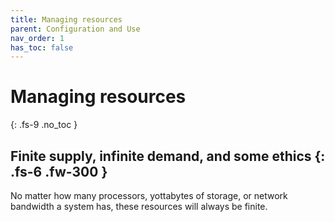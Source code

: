 ```yaml
---
title: Managing resources
parent: Configuration and Use
nav_order: 1
has_toc: false
---
```


# Managing resources
{: .fs-9 .no_toc }


Finite supply, infinite demand, and some ethics 
{: .fs-6 .fw-300 }
----

No matter how many processors, yottabytes of storage, or network bandwidth a system has, these resources will always be finite.  

  


 















